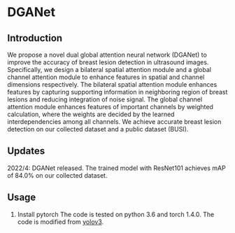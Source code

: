 # DGANet
## Introduction
We propose a novel dual global attention neural network (DGANet) to improve the accuracy of breast lesion detection in ultrasound images. Specifically, we design a bilateral spatial attention module and a global channel attention module to enhance features in spatial and channel dimensions respectively. The bilateral spatial attention module enhances features by capturing supporting information in neighboring region of breast lesions and reducing integration of noise signal. The global channel attention module enhances features of important channels by weighted calculation, where the weights are decided by the learned interdependencies among all channels. We achieve accurate breast lesion detection on our collected dataset and a public dataset (BUSI).
## Updates
2022/4: DGANet released. The trained model with ResNet101 achieves mAP of 84.0% on our collected dataset.
## Usage
1. Install pytorch
   The code is tested on python 3.6 and torch 1.4.0.
   The code is modified from [yolov3](https://github.com/ultralytics/yolov3).

